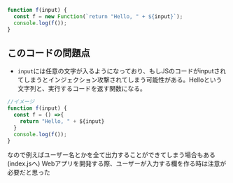 ```js
function f(input) {
  const f = new Function(`return "Hello, " + ${input}`);
  console.log(f());
}
```
## このコードの問題点
- `input`には任意の文字が入るようになっており、もしJSのコードがinputされてしまうとインジェクション攻撃されてしまう可能性がある。Helloという文字列と、実行するコードを返す関数になる。
```js
//イメージ
function f(input) {
  const f = () =>{
    return "Hello, " + ${input}
  }
  console.log(f());
}
```
なので例えばユーザー名とかを全て出力することができてしまう場合もある(index.jsへ)
Webアプリを開発する際、ユーザーが入力する欄を作る時は注意が必要だと思った